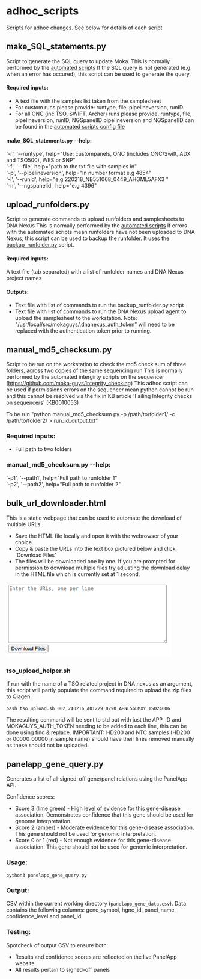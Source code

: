# adhoc_scripts
Scripts for adhoc changes. See below for details of each script

## make_SQL_statements.py
Script to generate the SQL query to update Moka.
This is normally performed by the [automated scripts](https://github.com/moka-guys/automate_demultiplex)
If the SQL query is not generated (e.g. when an error has occured), this script can be used to generate the query.

#### Required inputs:
- A text file with the samples list taken from the samplesheet
- For custom runs please provide: runtype, file, pipelineversion, runID. 
- For all ONC (inc TSO, SWIFT, Archer) runs please provide, runtype, file, pipelineversion, runID, NGSpanelID
pipelineversion and NGSpanelID can be found in the [automated scripts config file](https://github.com/moka-guys/automate_demultiplex/blob/master/automate_demultiplex_config.py)

#### make_SQL_statements.py --help:
'-r', '--runtype', help="Use: custompanels, ONC (includes ONC/Swift, ADX and TSO500), WES or SNP" <br>
'-f', '--file',  help="path to the txt file with samples in" <br>
'-p', '--pipelineversion', help="In number format e.g 4854" <br>
'-i', '--runid', help="e.g 220218_NB551068_0449_AHGML5AFX3 "       
'-n', '--ngspanelid', help="e.g 4396" 

## upload_runfolders.py
Script to generate commands to upload runfolders and samplesheets to DNA Nexus
This is normally performed by the [automated scripts](https://github.com/moka-guys/automate_demultiplex)
If errors with the automated scripts mean runfolders have not been uploaded to DNA Nexus, this script can be used to backup the runfolder. It uses the [backup_runfolder.py](https://github.com/moka-guys/workstation_housekeeping/blob/master/backup_runfolder.py) script.

#### Required inputs:
A text file (tab separated) with a list of runfolder names and DNA Nexus project names

#### Outputs:
- Text file with list of commands to run the backup_runfolder.py script 
- Text file with list of commands to run the DNA Nexus upload agent to upload the samplesheet to the workstation. Note: "/usr/local/src/mokaguys/.dnanexus_auth_token" will need to be replaced with the authentication token prior to running.

## manual_md5_checksum.py
Script to be run on the workstation to check the md5 check sum of three folders, across two copies of the same sequencing run 
This  is normally performed by the automated intergirty scripts on the sequencer (https://github.com/moka-guys/integrity_checking)
This adhoc script can be used if permissions errors on the sequencer mean python cannot be run and this cannot be resolved via the fix in KB article 'Failing Integrity checks on sequencers' (KB0010053)

To be run "python manual_md5_checksum.py -p /path/to/folder1/ -c /path/to/folder2/ > run_id_output.txt"

### Required inputs: 
- Full path to two folders 

### manual_md5_checksum.py --help:
'-p1', '--path1', help="Full path to runfolder 1" <br>
'-p2', '--path2',  help="Full path to runfolder 2" <br>                  

## bulk_url_downloader.html

This is a static webpage that can be used to automate the download of multiple URLs.  

- Save the HTML file locally and open it with the webrowser of your choice.
- Copy & paste the URLs into the text box pictured below and click 'Download Files'
- The files will be downloaded one by one.  If you are prompted for permission to download multiple files try adjusting the download delay in the HTML file which is currently set at 1 second.

![image](./bulkUploader.png)

### tso_upload_helper.sh

If run with the name of a TSO related project in DNA nexus as an argument, this script will partly populate the command required to upload the zip files to Qiagen:

```bash tso_upload.sh 002_240216_A01229_0290_AHNL5GDMXY_TSO24006```

The resulting command will be sent to std out with just the APP_ID and MOKAGUYS_AUTH_TOKEN needing to be added to each line, this can be done using find & replace.  IMPORTANT: HD200 and NTC samples (HD200 or 00000_00000 in sample name) should have their lines removed manually as these should not be uploaded.

## panelapp_gene_query.py

Generates a list of all signed-off gene/panel relations using the PanelApp API.

Confidence scores:

- Score 3 (lime green) - High level of evidence for this gene-disease association. Demonstrates confidence that this gene should be used for genome interpretation.
- Score 2 (amber) - Moderate evidence for this gene-disease association. This gene should not be used for genomic interpretation.
- Score 0 or 1 (red) - Not enough evidence for this gene-disease association. This gene should not be used for genomic interpretation.

### Usage:
```
python3 panelapp_gene_query.py
```

### Output:
CSV within the current working directory (```panelapp_gene_data.csv```). Data contains the following columns: gene_symbol, hgnc_id, panel_name, confidence_level and panel_id

### Testing:
Spotcheck of output CSV to ensure both:

- Results and confidence scores are reflected on the live PanelApp website
- All results pertain to signed-off panels